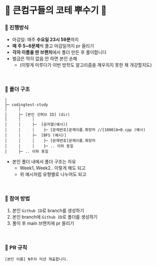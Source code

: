 # 🎸 큰컴구들의 코테 뿌수기 🥁

### 🍃 진행방식
- 마감일: 매주 **수요일 23시 59분**까지
- **매 주 5~6문제**씩 풀고 마감일까지 pr 올리기
- **각자 이름을 딴 브랜치**에서 폴더 만든 후 풀이합니다
- 벌금은 딱히 없음 안 하면 본인 손해
    - (이렇게 미루다가 이번 방학도 알고리즘을 깨우치지 못한 채 개강할지도)
<br />

### 📜 폴더 구조

```
│
├─ codingtest-study
│     │
│     ├─ [본인 깃허브 ID] (dir) 
│     │     │ 
│     │     ├─  [문자열(예시)]
│     │     │    ├─ [문제번호]문제이름.확장자 //[1000]A+B.cpp (예시)
│     │     ├─  [BFS (예시)]
│     │     │    ├─ [문제번호]문제이름.확장자
│     │     │    ├─ .. 이하 동일
│     ├─ .. 이하 동일
```

- 본인 폴더 내에서 폴더 구조는 자유
    - Week1, Week2.. 이렇게 해도 되고
    - 위 예시처럼 유형별로 나누어도 되고
<br />

### 👊 참여 방법

1. 본인 `Github ID`로 branch를 생성하기
2. 본인 branch에 `Github ID`로 폴더를 생성하기
3. 풀이 후 main 브랜치에 pr  올리기
<br />

### 🧨 PR 규칙

```
[본인 이름] N주차 미션 제출합니다.
```
